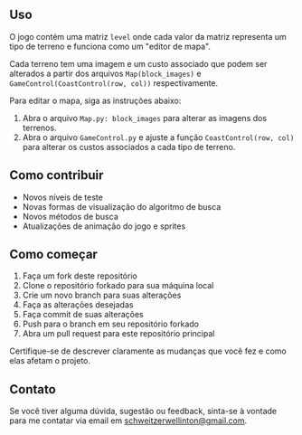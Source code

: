 ## Uso

O jogo contém uma matriz `level` onde cada valor da matriz representa um tipo de terreno e funciona como um "editor de mapa". 

Cada terreno tem uma imagem e um custo associado que podem ser alterados a partir dos arquivos `Map(block_images)` e `GameControl(CoastControl(row, col))` respectivamente.

Para editar o mapa, siga as instruções abaixo:

1. Abra o arquivo `Map.py: block_images` para alterar as imagens dos terrenos.
2. Abra o arquivo `GameControl.py` e ajuste a função `CoastControl(row, col)` para alterar os custos associados a cada tipo de terreno.

## Como contribuir

- Novos níveis de teste
- Novas formas de visualização do algoritmo de busca
- Novos métodos de busca
- Atualizações de animação do jogo e sprites

## Como começar

1. Faça um fork deste repositório
2. Clone o repositório forkado para sua máquina local
3. Crie um novo branch para suas alterações
4. Faça as alterações desejadas
5. Faça commit de suas alterações
6. Push para o branch em seu repositório forkado
7. Abra um pull request para este repositório principal

Certifique-se de descrever claramente as mudanças que você fez e como elas afetam o projeto.


## Contato
Se você tiver alguma dúvida, sugestão ou feedback, sinta-se à vontade para me contatar via email em [schweitzerwellinton@gmail.com](mailto:schweitzerwellinton@gmail.com).
